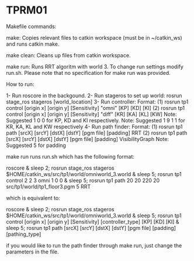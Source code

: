 TPRM01
======

Makefile commands:

make: Copies relevant files to catkin workspace (must be in ~/catkin_ws) and runs catkin make.

make clean: Cleans up files from catkin workspace.

make run: Runs RRT algoritm with world 3. To change run settings modify run.sh. Please note that no specification for make run was provided.

How to run:

1- Run roscore in the backgound.
2- Run stageros to set up world: rosrun stage_ros stageros [world_location]
3- Run controller: 
         Format:
          	(1) rosrun tp1 control [origin x] [origin y] [Sensitivity] "omni" [KP] [KD] [KI]
          	(2) rosrun tp1 control [origin x] [origin y] [Sensitivity] "diff" [KR] [KA] [KL] [KW]
        Note: Suggested 1 0 0 for KP, KD and KI respectively.
        Note: Suggested 1 9 1 1 for KR, KA, KL and KW respectively
4- Run path finder:
         Format:
	          (1) rosrun tp1 path [srcX] [srcY] [dstX] [dstY] [pgm file] [padding] RRT 
	          (2) rosrun tp1 path [srcX] [srcY] [dstX] [dstY] [pgm file] [padding] VisibilityGraph
        Note: Suggested 5 for padding
  
make run runs run.sh which has the following format:



roscore &
sleep 2; rosrun stage_ros stageros $HOME/catkin_ws/src/tp1/world/omniworld_3.world &
sleep 5; rosrun tp1 control 2 2 3 omni 1 0 0 &
sleep 5; rosrun tp1 path 20 20 220 20 src/tp1/world/tp1_floor3.pgm 5 RRT


which is equivalent to:


roscore &
sleep 2; rosrun stage_ros stageros $HOME/catkin_ws/src/tp1/world/omniworld_3.world &
sleep 5; rosrun tp1 control [origin x] [origin y] [Sensitivity] [controller_type] [KP] [KD] [KI] &
sleep 5; rosrun tp1 path [srcX] [srcY] [dstX] [dstY] [pgm file] [padding] [pathing_type]


if you would like to run the path finder through make run, just change the parameters in the file.
